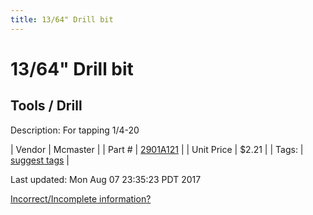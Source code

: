 ```yaml
---
title: 13/64" Drill bit
---
```


# 13/64" Drill bit
## Tools / Drill
Description: 	For tapping 1/4-20 

| Vendor | Mcmaster | 
| Part # | [2901A121](https://www.mcmaster.com/#2901A121) | 
| Unit Price | $2.21 | 
| Tags: | [suggest tags](https://docs.google.com/forms/d/e/1FAIpQLSeWyY8v3RgOty-MyWmh9U0iivNYN_molChYyS-0U-o-kOAv_g/viewform) | 

Last updated: Mon Aug 07 23:35:23 PDT 2017

 [Incorrect/Incomplete information?](https://docs.google.com/forms/d/e/1FAIpQLSeWyY8v3RgOty-MyWmh9U0iivNYN_molChYyS-0U-o-kOAv_g/viewform)